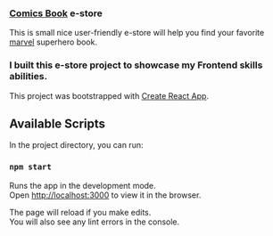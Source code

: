 ### [Comics Book](https://github.com/Askat08/e-store) e-store

This is small nice user-friendly e-store will help you find your favorite [marvel](https://www.marvel.com/) superhero book.

### I built this e-store project to showcase my Frontend skills abilities.

This project was bootstrapped with [Create React App](https://github.com/facebook/create-react-app).

## Available Scripts

In the project directory, you can run:

### `npm start`

Runs the app in the development mode.<br />
Open [http://localhost:3000](http://localhost:3000) to view it in the browser.

The page will reload if you make edits.<br />
You will also see any lint errors in the console.
